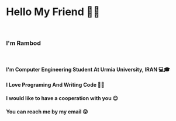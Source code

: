 <h1> Hello My Friend 👋😀</h1>
<br>
<h3>I'm Rambod</h3>

<br>
 <h4>I'm Computer Engineering Student At Urmia University, IRAN 💻🎓</h4>
 <h4>I Love Programing And Writing Code 🤩😎</h4>
 <h4>I would like to have a cooperation with you 😉</h4>
 <h4>You can reach me by my email 😜</h4>
 <pr></pr>
 <br>

